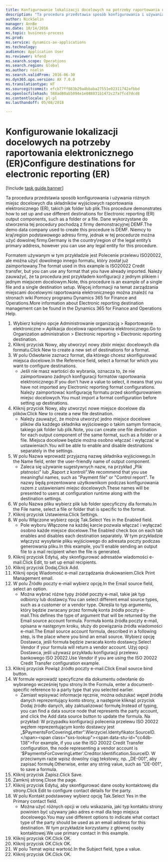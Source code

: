 ```yaml
--- 
title: Konfigurowanie lokalizacji docelowych na potrzeby raportowania elektronicznego (ER)
description: "Ta procedura przedstawia sposób konfigurowania i używania różnych miejsc docelowych dla składników wyjściowych raportowania elektronicznego (ER), takich jak folder lub plik."
author: NickSelin
manager: AnnBe
ms.date: 10/14/2016
ms.topic: business-process
ms.prod: 
ms.service: dynamics-ax-applications
ms.technology: 
audience: Application User
ms.reviewer: kfend
ms.search.scope: Operations
ms.search.region: Global
ms.author: nselin
ms.search.validFrom: 2016-06-30
ms.dyn365.ops.version: AX 7.0.0
ms.translationtype: HT
ms.sourcegitcommit: efcb77ff883b29a4bbaba27551e02311742afbbd
ms.openlocfilehash: 588ad80ab5094e1e088831b1472c27a7fcd7dcd8
ms.contentlocale: pl-pl
ms.lasthandoff: 05/08/2018

---
```

# <a name="configure-destinations-for-electronic-reporting-er"></a><span data-ttu-id="cc4db-103">Konfigurowanie lokalizacji docelowych na potrzeby raportowania elektronicznego (ER)</span><span class="sxs-lookup"><span data-stu-id="cc4db-103">Configure destinations for electronic reporting (ER)</span></span>

[!include [task guide banner](../../includes/task-guide-banner.md)]

<span data-ttu-id="cc4db-104">Ta procedura przedstawia sposób konfigurowania i używania różnych miejsc docelowych dla składników wyjściowych raportowania elektronicznego (ER), takich jak folder lub plik.</span><span class="sxs-lookup"><span data-stu-id="cc4db-104">This procedure demonstrates how to set up and use different destinations for Electronic reporting (ER) output components, such as a folder or a file.</span></span> <span data-ttu-id="cc4db-105">Dane wykorzystane do stworzenia tej procedury pochodzą z firmy demonstracyjnej DEMF.</span><span class="sxs-lookup"><span data-stu-id="cc4db-105">The demo data company used to create this procedure is DEMF.</span></span> <span data-ttu-id="cc4db-106">Niemcy to kraj\region podstawowego adresu firmy, jednak w tej procedurze można użyć dowolnej firmy.</span><span class="sxs-lookup"><span data-stu-id="cc4db-106">Germany is the country\region of the legal entity’s primary address, however you can use any legal entity for this procedure.</span></span> 

<span data-ttu-id="cc4db-107">Formatem używanym w tym przykładzie jest Polecenie przelewu ISO20022, ale można użyć dowolnego innego formatu, który został już zaimportowany.</span><span class="sxs-lookup"><span data-stu-id="cc4db-107">The format used in this example is ISO20022 Credit transfer, but you can use any format that you have already imported.</span></span> <span data-ttu-id="cc4db-108">Należy zauważyć, że ta procedura jest przykładem konfiguracji z jednym plikiem i jednym miejscem docelowym.</span><span class="sxs-lookup"><span data-stu-id="cc4db-108">Note, this procedure is an example of a single file and a single destination setup.</span></span> <span data-ttu-id="cc4db-109">Więcej informacji na temat zarządzania miejscami docelowymi raportowania elektronicznego można znaleźć na stronach wiki Pomocy programu Dynamics 365 for Finance and Operations.</span><span class="sxs-lookup"><span data-stu-id="cc4db-109">More information about Electronic reporting destination management can be found in the Dynamics 365 for Finance and Operations Help.</span></span>

1. <span data-ttu-id="cc4db-110">Wybierz kolejno opcje Administrowanie organizacją > Raportowanie elektroniczne > Aplikacja docelowa raportowania elektronicznego.</span><span class="sxs-lookup"><span data-stu-id="cc4db-110">Go to Organization administration > Electronic reporting > Electronic reporting destination.</span></span>
2. <span data-ttu-id="cc4db-111">Kliknij przycisk Nowy, aby utworzyć nowy zbiór miejsc docelowych dla formatu.</span><span class="sxs-lookup"><span data-stu-id="cc4db-111">Click New to create a new set of destinations for a format.</span></span>
3. <span data-ttu-id="cc4db-112">W polu Odwołanie zaznacz format, dla którego chcesz skonfigurować miejsca docelowe.</span><span class="sxs-lookup"><span data-stu-id="cc4db-112">In the Reference field, select a format for which you want to configure destinations.</span></span>
    * <span data-ttu-id="cc4db-113">Jeśli nie masz wartości do wybrania, oznacza to, że nie zaimportowano żadnych konfiguracji formatów raportowania elektronicznego.</span><span class="sxs-lookup"><span data-stu-id="cc4db-113">If you don't have a value to select, it means that you have not imported any Electronic reporting format configurations.</span></span> <span data-ttu-id="cc4db-114">Należy zaimportować konfigurację formatu przed skonfigurowaniem miejsc docelowych.</span><span class="sxs-lookup"><span data-stu-id="cc4db-114">You must import a format configuration before setting up destinations.</span></span>  
4. <span data-ttu-id="cc4db-115">Kliknij przycisk Nowy, aby utworzyć nowe miejsce docelowe dla plików.</span><span class="sxs-lookup"><span data-stu-id="cc4db-115">Click New to create a new file destination.</span></span>
    * <span data-ttu-id="cc4db-116">Należy zauważyć, że można utworzyć jedno miejsce docelowe plików dla każdego składnika wyjściowego o takim samym formacie, takiego jak folder lub plik.</span><span class="sxs-lookup"><span data-stu-id="cc4db-116">Note, you can create one file destination for each output component of the same format, such as a folder or a file.</span></span> <span data-ttu-id="cc4db-117">Miejsca docelowe będzie można osobno włączać i wyłączać w ustawieniach.</span><span class="sxs-lookup"><span data-stu-id="cc4db-117">You will be able to enable and disable destinations separately in the settings.</span></span>  
5. <span data-ttu-id="cc4db-118">W polu Nazwa wprowadź przyjazną nazwę składnika wyjściowego.</span><span class="sxs-lookup"><span data-stu-id="cc4db-118">In the Name field, enter the user-friendly name of output component.</span></span>
    * <span data-ttu-id="cc4db-119">Zaleca się używanie sugestywnych nazw, na przykład „Plik płatności” lub „Raport z kontroli”.</span><span class="sxs-lookup"><span data-stu-id="cc4db-119">We recommend that you use meaningful names, such as "Payment file" or "Control report".</span></span> <span data-ttu-id="cc4db-120">Te nazwy będą prezentowane użytkownikom podczas konfigurowania razem z ustawieniami miejsc docelowych.</span><span class="sxs-lookup"><span data-stu-id="cc4db-120">These names will be presented to users at configuration runtime along with the destination settings.</span></span>  
6. <span data-ttu-id="cc4db-121">W polu Nazwa pliku wybierz plik lub folder specyficzny dla formatu.</span><span class="sxs-lookup"><span data-stu-id="cc4db-121">In the File name, select a file or folder that is specific to the format.</span></span>
7. <span data-ttu-id="cc4db-122">Kliknij przycisk Ustawienia.</span><span class="sxs-lookup"><span data-stu-id="cc4db-122">Click Settings.</span></span>
8. <span data-ttu-id="cc4db-123">W polu Włączone wybierz opcję Tak.</span><span class="sxs-lookup"><span data-stu-id="cc4db-123">Select Yes in the Enabled field.</span></span>
    * <span data-ttu-id="cc4db-124">Pole wyboru Włączone na każdej karcie pozwala włączać i wyłączać osobno każde miejsce docelowe.</span><span class="sxs-lookup"><span data-stu-id="cc4db-124">The Enabled check box on each tab enables and disables each destination separately.</span></span> <span data-ttu-id="cc4db-125">W tym przykładzie włączysz wysyłanie pliku wyjściowego do adresata poczty podczas generowania pliku.</span><span class="sxs-lookup"><span data-stu-id="cc4db-125">In this example, you'll enable sending an output file to a mail recipient when the file is generated.</span></span>  
9. <span data-ttu-id="cc4db-126">Kliknij przycisk Edytuj, aby skonfigurować adresatów wiadomości e-mail.</span><span class="sxs-lookup"><span data-stu-id="cc4db-126">Click Edit, to set up email recipients.</span></span>
10. <span data-ttu-id="cc4db-127">Kliknij przycisk Dodaj.</span><span class="sxs-lookup"><span data-stu-id="cc4db-127">Click Add.</span></span>
11. <span data-ttu-id="cc4db-128">Kliknij opcję Wiadomość e-mail zarządzania drukowaniem.</span><span class="sxs-lookup"><span data-stu-id="cc4db-128">Click Print Management email.</span></span>
12. <span data-ttu-id="cc4db-129">W polu Źródło poczty e-mail wybierz opcję.</span><span class="sxs-lookup"><span data-stu-id="cc4db-129">In the Email source  field, select an option.</span></span>
    * <span data-ttu-id="cc4db-130">Można wybrać różne typy źródeł poczty e-mail, takie jak typ odbiorcy lub dostawcy.</span><span class="sxs-lookup"><span data-stu-id="cc4db-130">You can select different email source types, such as a customer or a vendor type.</span></span> <span data-ttu-id="cc4db-131">Określa to typ argumentu, który będzie zwracany przez formułę konta źródła poczty e-mail.</span><span class="sxs-lookup"><span data-stu-id="cc4db-131">This defines the type of argument that will be returned by the Email source account formula.</span></span> <span data-ttu-id="cc4db-132">Formuła konta źródła poczty e-mail, opisana w następnym kroku, służy do powiązania źródła wiadomości e-mail.</span><span class="sxs-lookup"><span data-stu-id="cc4db-132">The Email source account formula, described in a following step, is the place where you bind an email source.</span></span> <span data-ttu-id="cc4db-133">Wybierz opcję Dostawca, jeśli formuła będzie zwracała konto dostawcy.</span><span class="sxs-lookup"><span data-stu-id="cc4db-133">Select Vendor if your formula will return a vendor account.</span></span> <span data-ttu-id="cc4db-134">Użyj opcji Dostawca, jeśli używasz przykładu konfiguracji przelewu bankowego ISO 20022.</span><span class="sxs-lookup"><span data-stu-id="cc4db-134">Use Vendor if you are using the ISO 20022 Credit Transfer configuration example.</span></span>  
13. <span data-ttu-id="cc4db-135">Kliknij przycisk Powiąż źródło poczty e-mail.</span><span class="sxs-lookup"><span data-stu-id="cc4db-135">Click Email source bind button.</span></span>
14. <span data-ttu-id="cc4db-136">W formule wprowadź specyficzne dla dokumentu odwołanie do wybranego wcześniej typu strony.</span><span class="sxs-lookup"><span data-stu-id="cc4db-136">In the Formula, enter a document-specific reference to a party type that you selected earlier.</span></span>
    * <span data-ttu-id="cc4db-137">Zamiast wpisywać informacje ręcznie, można odszukać węzeł źródła danych reprezentujący konto strony, a następnie kliknąć przycisk Dodaj źródło danych, aby zaktualizować formułę.</span><span class="sxs-lookup"><span data-stu-id="cc4db-137">Instead of typing, you can find a data source node that represents the party account, and click the Add data source button to update the formula.</span></span> <span data-ttu-id="cc4db-138">Na przykład: W przypadku konfiguracji polecenia przelewu ISO 20022 węzłem reprezentującym konto dostawcy jest „$PaymentsForCoveringLetter”.Wierzyciel.Identyfikator.SourceID.</span><span class="sxs-lookup"><span data-stu-id="cc4db-138">For example, if you use the ISO 20022 Credit Transfer configuration, the node representing a vendor account is '$PaymentsForCoveringLetter'.Creditor.Identification.SourceID.</span></span> <span data-ttu-id="cc4db-139">W przeciwnym razie wpisz dowolny ciąg tekstowy, np. „DE-001”, aby zapisać formułę.</span><span class="sxs-lookup"><span data-stu-id="cc4db-139">Otherwise, enter any string value, such as "DE-001", to save a formula.</span></span>  
15. <span data-ttu-id="cc4db-140">Kliknij przycisk Zapisz.</span><span class="sxs-lookup"><span data-stu-id="cc4db-140">Click Save.</span></span>
16. <span data-ttu-id="cc4db-141">Zamknij stronę.</span><span class="sxs-lookup"><span data-stu-id="cc4db-141">Close the page.</span></span>
17. <span data-ttu-id="cc4db-142">Kliknij przycisk Edytuj, aby skonfigurować dane osoby kontaktowej dla strony.</span><span class="sxs-lookup"><span data-stu-id="cc4db-142">Click Edit to configure contact details for the party.</span></span>
18. <span data-ttu-id="cc4db-143">W polu Kontakt podstawowy wybierz opcję Tak.</span><span class="sxs-lookup"><span data-stu-id="cc4db-143">Select Yes in the Primary contact field.</span></span>
    * <span data-ttu-id="cc4db-144">Można użyć różnych opcji w celu wskazania, jaki typ kontaktu strony powinien być używany jako adres e-mail dla tego miejsca docelowego.</span><span class="sxs-lookup"><span data-stu-id="cc4db-144">You may use different options to indicate what contact type of the party should be used as an email address for this destination.</span></span> <span data-ttu-id="cc4db-145">W tym przykładzie korzystamy z głównej osoby kontaktowej.</span><span class="sxs-lookup"><span data-stu-id="cc4db-145">We use primary contact in this example.</span></span>  
19. <span data-ttu-id="cc4db-146">Kliknij przycisk OK.</span><span class="sxs-lookup"><span data-stu-id="cc4db-146">Click OK.</span></span>
20. <span data-ttu-id="cc4db-147">Kliknij przycisk OK.</span><span class="sxs-lookup"><span data-stu-id="cc4db-147">Click OK.</span></span>
21. <span data-ttu-id="cc4db-148">W polu Temat wpisz wartość.</span><span class="sxs-lookup"><span data-stu-id="cc4db-148">In the Subject field, type a value.</span></span>
22. <span data-ttu-id="cc4db-149">Kliknij przycisk OK.</span><span class="sxs-lookup"><span data-stu-id="cc4db-149">Click OK.</span></span>


